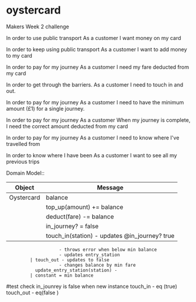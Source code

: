 # oystercard
Makers Week 2 challenge

In order to use public transport
As a customer
I want money on my card

In order to keep using public transport
As a customer
I want to add money to my card

In order to pay for my journey
As a customer
I need my fare deducted from my card

In order to get through the barriers.
As a customer
I need to touch in and out.

In order to pay for my journey
As a customer
I need to have the minimum amount (£1) for a single journey.

In order to pay for my journey
As a customer
When my journey is complete, I need the correct amount deducted from my card

In order to pay for my journey
As a customer
I need to know where I've travelled from

In order to know where I have been
As a customer
I want to see all my previous trips

Domain Model::

| Object     | Message |
| ---        | ---   |
| Oystercard | balance |
|            | top_up(amount) += balance
             | deduct(fare) -= balance
             | in_journey? = false
             | touch_in(station) - updates @in_journey? true
                        - throws error when below min balance
                        - updates entry_station
             | touch_out - updates to false
                        - changes balance by min fare
               update_entry_station(station) -
             | constant = min balance 


#test
check in_jounrey is false when new instance
touch_in - eq (true)
touch_out - eq(false )
